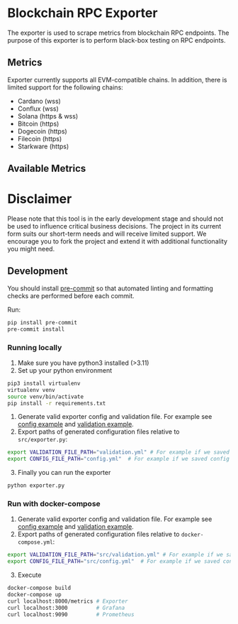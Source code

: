 # Blockchain RPC Exporter
The exporter is used to scrape metrics from blockchain RPC endpoints. The purpose of this exporter is to perform black-box testing on RPC endpoints.
## Metrics
Exporter currently supports all EVM-compatible chains. In addition, there is limited support for the following chains:
- Cardano (wss)
- Conflux (wss)
- Solana (https & wss)
- Bitcoin (https)
- Dogecoin (https)
- Filecoin (https)
- Starkware (https)

## Available Metrics

# Disclaimer
Please note that this tool is in the early development stage and should not be used to influence critical business decisions.
The project in its current form suits our short-term needs and will receive limited support. We encourage you to fork the project and extend it with additional functionality you might need.

## Development
You should install [pre-commit](https://pre-commit.com/) so that automated linting and formatting checks are performed before each commit.

Run:
```bash
pip install pre-commit
pre-commit install
```
### Running locally
1. Make sure you have python3 installed (>3.11)
2. Set up your python environment
```bash
pip3 install virtualenv
virtualenv venv
source venv/bin/activate
pip install -r requirements.txt
```
1. Generate valid exporter config and validation file. For example see [config example](config/exporter_example/config.yml) and [validation example](config/exporter_example/validation.yml).
2. Export paths of generated configuration files relative to `src/exporter.py`:
```bash
export VALIDATION_FILE_PATH="validation.yml" # For example if we saved validation config file in src/validation.yml
export CONFIG_FILE_PATH="config.yml"  # For example if we saved config file in src/config.yml
```
3. Finally you can run the exporter
```bash
python exporter.py
```
### Run with docker-compose
1. Generate valid exporter config and validation file. For example see [config example](config/exporter_example/config.yml) and [validation example](config/exporter_example/validation.yml).
2. Export paths of generated configuration files relative to `docker-compose.yml`:
```bash
export VALIDATION_FILE_PATH="src/validation.yml" # For example if we saved validation config file in src/validation.yml
export CONFIG_FILE_PATH="src/config.yml"  # For example if we saved config file in src/config.yml
```
3. Execute
```bash
docker-compose build
docker-compose up
curl localhost:8000/metrics # Exporter
curl localhost:3000         # Grafana
curl localhost:9090         # Prometheus
```
